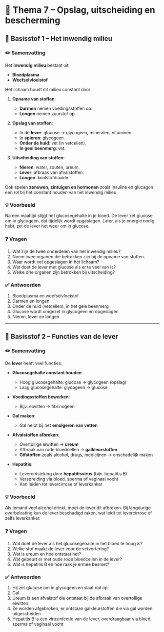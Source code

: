 # 🧪 Thema 7 – Opslag, uitscheiding en bescherming

## 📌 Basisstof 1 – Het inwendig milieu

### ✏️ Samenvatting

Het **inwendig milieu** bestaat uit:

- **Bloedplasma**
- **Weefselvloeistof**

Het lichaam houdt dit milieu constant door:
1. **Opname van stoffen**:
   - **Darmen** nemen voedingsstoffen op.
   - **Longen** nemen zuurstof op.

2. **Opslag van stoffen**:
   - In de **lever**: glucose → glycogeen, mineralen, vitaminen.
   - In **spieren**: glycogeen.
   - **Onder de huid**: vet (in vetcellen).
   - **In geel beenmerg**: vet.

3. **Uitscheiding van stoffen**:
   - **Nieren**: water, zouten, ureum.
   - **Lever**: afbraak van afvalstoffen.
   - **Longen**: koolstofdioxide.

Ook spelen **zenuwen, zintuigen en hormonen** zoals insuline en glucagon een rol bij het constant houden van het inwendig milieu.

### 💡 Voorbeeld

Na een maaltijd stijgt het glucosegehalte in je bloed. De lever zet glucose om in glycogeen, dat tijdelijk wordt opgeslagen. Later, als je energie nodig hebt, zet de lever het weer om in glucose.

### ❓ Vragen

1. Wat zijn de twee onderdelen van het inwendig milieu?
2. Noem twee organen die betrokken zijn bij de opname van stoffen.
3. Waar wordt vet opgeslagen in het lichaam?
4. Wat doet de lever met glucose als er te veel van is?
5. Welke drie organen zijn betrokken bij uitscheiding?

### ✅ Antwoorden

1. Bloedplasma en weefselvloeistof  
2. Darmen en longen  
3. Onder de huid (vetcellen), in het gele beenmerg  
4. Glucose wordt omgezet in glycogeen en opgeslagen  
5. Nieren, lever en longen

---

## 📌 Basisstof 2 – Functies van de lever

### ✏️ Samenvatting

De **lever** heeft veel functies:

- **Glucosegehalte constant houden**:
  - Hoog glucosegehalte: glucose → glycogeen (opslag)
  - Laag glucosegehalte: glycogeen → glucose

- **Voedingsstoffen bewerken**:
  - Bijv. eiwitten → fibrinogeen

- **Gal maken**:
  - Gal helpt bij het **emulgeren van vetten**

- **Afvalstoffen afbreken**:
  - Overtollige eiwitten → **ureum**
  - Afbraak van rode bloedcellen → **galkleurstoffen**
  - **Gifstoffen** zoals alcohol, drugs, medicijnen → onschadelijk maken

- **Hepatitis**:
  - Leverontsteking door **hepatitisvirus** (bijv. hepatitis B)
  - Verspreiding via bloed, sperma of vaginaal vocht
  - Kan leiden tot levercirrose of leverkanker

### 💡 Voorbeeld

Als iemand veel alcohol drinkt, moet de lever dit afbreken. Bij langdurige overbelasting kan de lever beschadigd raken, wat leidt tot levercirrose of zelfs leverkanker.

### ❓ Vragen

1. Wat doet de lever als het glucosegehalte in het bloed te hoog is?
2. Welke stof maakt de lever voor de vetvertering?
3. Wat is ureum en hoe ontstaat het?
4. Wat gebeurt er met oude rode bloedcellen in de lever?
5. Wat is hepatitis B en hoe raak je ermee besmet?

### ✅ Antwoorden

1. Hij zet glucose om in glycogeen en slaat dat op  
2. Gal  
3. Ureum is een afvalstof die ontstaat bij de afbraak van overtollige eiwitten  
4. Ze worden afgebroken, er ontstaan galkleurstoffen die via gal worden uitgescheiden  
5. Hepatitis B is een virusinfectie van de lever, overdraagbaar via bloed, sperma of vaginaal vocht

